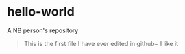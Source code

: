 # hello-world
A NB person's repository

>This is the first file I have ever edited in github~
>I like it
